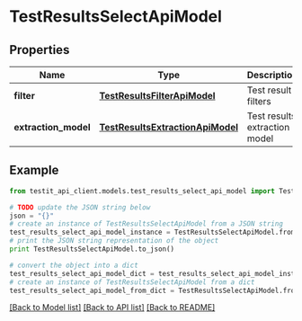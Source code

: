 # TestResultsSelectApiModel


## Properties
Name | Type | Description | Notes
------------ | ------------- | ------------- | -------------
**filter** | [**TestResultsFilterApiModel**](TestResultsFilterApiModel.md) | Test result filters | 
**extraction_model** | [**TestResultsExtractionApiModel**](TestResultsExtractionApiModel.md) | Test results extraction model | 

## Example

```python
from testit_api_client.models.test_results_select_api_model import TestResultsSelectApiModel

# TODO update the JSON string below
json = "{}"
# create an instance of TestResultsSelectApiModel from a JSON string
test_results_select_api_model_instance = TestResultsSelectApiModel.from_json(json)
# print the JSON string representation of the object
print TestResultsSelectApiModel.to_json()

# convert the object into a dict
test_results_select_api_model_dict = test_results_select_api_model_instance.to_dict()
# create an instance of TestResultsSelectApiModel from a dict
test_results_select_api_model_from_dict = TestResultsSelectApiModel.from_dict(test_results_select_api_model_dict)
```
[[Back to Model list]](../README.md#documentation-for-models) [[Back to API list]](../README.md#documentation-for-api-endpoints) [[Back to README]](../README.md)


